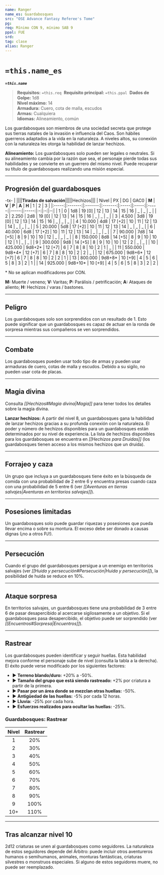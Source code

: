 ```yaml
---
name: Ranger
name_es: Guardabosques
src: "OSE Advance Fantasy Referee's Tome"
pg: 
req: Mínimo CON 9, mínimo SAB 9
ppal: FUE
srd: 
tag: clase
alias: Ranger
---
```

# `=this.name_es` 

**_`=this.name`_**

> **Requisitos:** `=this.req` 
> **Requisito principal:** `=this.ppal` 
> **Dados de Golpe:** 1d8   
> **Nivel máximo:** 14   
> **Armadura:** Cuero, cota de malla, escudos   
> **Armas:** Cualquiera   
> **Idiomas:** Alineamiento, común

Los guardabosques son miembros de una sociedad secreta que protege sus tierras natales de la invasión e influencia del Caos. Son hábiles guerreros adaptados a la vida en la naturaleza. A niveles altos, su conexión con la naturaleza les otorga la habilidad de lanzar hechizos.

**Alineamiento:** Los guardabosques solo pueden ser legales o neutrales. Si su alineamiento cambia por la razón que sea, el personaje pierde todas sus habilidades y se convierte en un guerrero del mismo nivel. Puede recuperar su título de guardabosques realizando una misión especial.

---
## Progresión del guardabosques

-tx-
| ||||**Tiradas de salvación**|||||Hechizos|||
| Nivel |    PX   |    DG   |   GAC0  | **M** | **V** | **P** | **A** | **H** | 1 | 2 | 3 |
|:-----:|:-------:|:-------:|:-------:|:-----:|:-----:|:-----:|:-----:|:-----:|:-:|:-:|:-:|
|   1   |    0    |   1d8   |  19 [0] |   12  |   13  |   14  |   15  |   16  | _ | _ | _ |
|   2   |  2.250  |   2d8   |  19 [0] |   12  |   13  |   14  |   15  |   16  | _ | _ | _ |
|   3   |  4.500  |   3d8   |  19 [0] |   12  |   13  |   14  |   15  |   16  | _ | _ | _ |
|   4   |  10.000 |   4d8   | 17 [+2] |   10  |   11  |   12  |   13  |   14  | _ | _ | _ |
|   5   |  20.000 |   5d8   | 17 [+2] |   10  |   11  |   12  |   13  |   14  | _ | _ | _ |
|   6   |  40.000 |   6d8   | 17 [+2] |   10  |   11  |   12  |   13  |   14  | _ | _ | _ |
|   7   |  90.000 |   7d8   | 14 [+5] |   8   |   9   |   10  |   10  |   12  | _ | _ | _ |
|   8   | 150.000 |   8d8   | 14 [+5] |   8   |   9   |   10  |   10  |   12  | 1 | _ | _ |
|   9   | 300.000 |   9d8   | 14 [+5] |   8   |   9   |   10  |   10  |   12  | 2 | _ | _ |
|   10  | 425.000 |  9d8+2* | 12 [+7] |   6   |   7   |   8   |   8   |   10  | 2 | 1 | _ |
|   11  | 550.000 |  9d8+4* | 12 [+7] |   6   |   7   |   8   |   8   |   10  | 2 | 2 | _ |
|   12  | 675.000 |  9d8+6* | 12 [+7] |   6   |   7   |   8   |   8   |   10  | 2 | 2 | 1 |
|   13  | 800.000 |  9d8+8* | 10 [+9] |   4   |   5   |   6   |   5   |   8   | 3 | 2 | 1 |
|   14  | 925.000 | 9d8+10* | 10 [+9] |   4   |   5   |   6   |   5   |   8   | 3 | 2 | 2 |

\* No se aplican modificadores por CON.

**M:** Muerte / veneno; **V:** Varitas; **P:** Parálisis / petrificación; **A:** Ataques de aliento; **H:** Hechizos / varas / bastones.

---
## Peligro

Los guardabosques solo son sorprendidos con un resultado de 1. Esto puede significar que un guardabosques es capaz de actuar en la ronda de sorpresa mientras sus compañeros se ven sorprendidos.

---
## Combate

Los guardabosques pueden usar todo tipo de armas y pueden usar armaduras de cuero, cotas de malla y escudos. Debido a su sigilo, no pueden usar cota de placas.

---
## Magia divina

Consulta _[[Hechizos#Magia divina|Magia]]_ para tener todos los detalles sobre la magia divina.

**Lanzar hechizos:** A partir del nivel 8, un guardabosques gana la habilidad de lanzar hechizos gracias a su profunda conexión con la naturaleza. El poder y número de hechizos disponibles para un guardabosques están determinados por su nivel de experiencia. La lista de hechizos disponibles para los guardabosques se encuentra en _[[Hechizos para Druidas]]_ (los guardabosques tienen acceso a los mismos hechizos que un druida).

---
## Forrajeo y caza

Un grupo que incluya a un guardabosques tiene éxito en la búsqueda de comida con una probabilidad de 2 entre 6 y encuentra presas cuando caza con una probabilidad de 5 entre 6 (ver _[[Aventuras en tierras salvajes|Aventuras en territorios salvajes]]_).

---
## Posesiones limitadas

Un guardabosques solo puede guardar riquezas y posesiones que pueda llevar encima o sobre su montura. El exceso debe ser donado a causas dignas (¡no a otros PJ!).

---
## Persecución

Cuando el grupo del guardabosques persigue a un enemigo en territorios salvajes (ver _[[Huida y persecución#Persecución|Huida y persecución]]_), la posibilidad de huida se reduce en 10%.

---
## Ataque sorpresa

En territorios salvajes, un guardabosques tiene una probabilidad de 3 entre 6 de pasar desapercibido al acercarse sigilosamente a un objetivo. Si el guardabosques pasa desapercibido, el objetivo puede ser sorprendido (ver _[[Encuentros#Sorpresa|Encuentros]]_).

---
## Rastrear

Los guardabosques pueden identificar y seguir huellas. Esta habilidad mejora conforme el personaje sube de nivel (consulta la tabla a la derecha). El éxito puede verse modificado por los siguientes factores: 

- ▶ **Terreno blando/duro:** +20% a -50%. 
- ▶ **Tamaño del grupo que está siendo rastreado:** +2% por criatura a partir de la primera. 
- ▶ **Pasar por un área donde se mezclan otras huellas:** -50%. 
- ▶ **Antigüedad de las huellas:** -5% por cada 12 horas. 
- ▶ **Lluvia:** -25% por cada hora. 
- ▶ **Esfuerzos realizados para ocultar las huellas:** -25%.

### Guardabosques: Rastrear

| Nivel | Rastrear |
|:-----:|:--------:|
|   1   |    20%   |
|   2   |    30%   |
|   3   |    40%   |
|   4   |    50%   |
|   5   |    60%   |
|   6   |    70%   |
|   7   |    80%   |
|   8   |    90%   |
|   9   |   100%   |
|  10+  |   110%   |

---
## Tras alcanzar nivel 10

2d12 criaturas se unen al guardabosques como seguidores. La naturaleza de estos seguidores depende del Árbitro: puede incluir otros aventureros humanos o semihumanos, animales, monturas fantásticas, criaturas silvestres o monstruos especiales. Si alguno de estos seguidores muere, no puede ser reemplazado.
